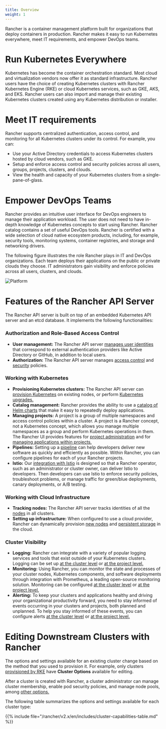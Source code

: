```yaml
---
title: Overview
weight: 1
---
```

Rancher is a container management platform built for organizations that deploy containers in production. Rancher makes it easy to run Kubernetes everywhere, meet IT requirements, and empower DevOps teams.

# Run Kubernetes Everywhere

Kubernetes has become the container orchestration standard. Most cloud and virtualization vendors now offer it as standard infrastructure. Rancher users have the choice of creating Kubernetes clusters with Rancher Kubernetes Engine (RKE) or cloud Kubernetes services, such as GKE, AKS, and EKS. Rancher users can also import and manage their existing Kubernetes clusters created using any Kubernetes distribution or installer.

# Meet IT requirements

Rancher supports centralized authentication, access control, and monitoring for all Kubernetes clusters under its control. For example, you can:

- Use your Active Directory credentials to access Kubernetes clusters hosted by cloud vendors, such as GKE.
- Setup and enforce access control and security policies across all users, groups, projects, clusters, and clouds.
- View the health and capacity of your Kubernetes clusters from a single-pane-of-glass.

# Empower DevOps Teams

Rancher provides an intuitive user interface for DevOps engineers to manage their application workload. The user does not need to have in-depth knowledge of Kubernetes concepts to start using Rancher. Rancher catalog contains a set of useful DevOps tools. Rancher is certified with a wide selection of cloud native ecosystem products, including, for example, security tools, monitoring systems, container registries, and storage and networking drivers.

The following figure illustrates the role Rancher plays in IT and DevOps organizations. Each team deploys their applications on the public or private clouds they choose. IT administrators gain visibility and enforce policies across all users, clusters, and clouds.

![Platform]({{<baseurl>}}/img/rancher/platform.png)

# Features of the Rancher API Server

The Rancher API server is built on top of an embedded Kubernetes API server and an etcd database. It implements the following functionalities:

### Authorization and Role-Based Access Control

-  **User management:** The Rancher API server [manages user identities]({{<baseurl>}}/rancher/v2.x/en/admin-settings/authentication/) that correspond to external authentication providers like Active Directory or GitHub, in addition to local users.
-	**Authorization:** The Rancher API server manages [access control]({{<baseurl>}}/rancher/v2.x/en/admin-settings/rbac/) and [security]({{<baseurl>}}/rancher/v2.x/en/admin-settings/pod-security-policies/) policies.

### Working with Kubernetes

- **Provisioning Kubernetes clusters:** The Rancher API server can [provision Kubernetes]({{<baseurl>}}/rancher/v2.x/en/cluster-provisioning/) on existing nodes, or perform [Kubernetes upgrades.]({{<baseurl>}}/rancher/v2.x/en/cluster-admin/upgrading-kubernetes)
- **Catalog management:** Rancher provides the ability to use a [catalog of Helm charts]({{<baseurl>}}/rancher/v2.x/en/catalog/) that make it easy to repeatedly deploy applications.
- **Managing projects:** A project is a group of multiple namespaces and access control policies within a cluster. A project is a Rancher concept, not a Kubernetes concept, which allows you manage multiple namespaces as a group and perform Kubernetes operations in them. The Rancher UI provides features for [project administration]({{<baseurl>}}/rancher/v2.x/en/project-admin/) and for [managing applications within projects.]({{<baseurl>}}/rancher/v2.x/en/k8s-in-rancher/)
- **Pipelines:** Setting up a [pipeline]({{<baseurl>}}/rancher/v2.x/en/project-admin/pipelines/) can help developers deliver new software as quickly and efficiently as possible. Within Rancher, you can configure pipelines for each of your Rancher projects.
- **Istio:** Our [integration with Istio]({{<baseurl>}}/rancher/v2.x/en/cluster-admin/tools/istio/) is designed so that a Rancher operator, such as an administrator or cluster owner, can deliver Istio to developers. Then developers can use Istio to enforce security policies, troubleshoot problems, or manage traffic for green/blue deployments, canary deployments, or A/B testing.

### Working with Cloud Infrastructure

-  **Tracking nodes:** The Rancher API server tracks identities of all the [nodes]({{<baseurl>}}/rancher/v2.x/en/cluster-admin/nodes/) in all clusters.
- **Setting up infrastructure:**  When configured to use a cloud provider, Rancher can dynamically provision [new nodes]({{<baseurl>}}/rancher/v2.x/en/cluster-provisioning/rke-clusters/node-pools/) and [persistent storage]({{<baseurl>}}/rancher/v2.x/en/cluster-admin/volumes-and-storage/) in the cloud.

### Cluster Visibility

- **Logging:** Rancher can integrate with a variety of popular logging services and tools that exist outside of your Kubernetes clusters. Logging can be set up [at the cluster level]({{<baseurl>}}/rancher/v2.x/en/cluster-admin/tools/logging/) or [at the project level.]({{<baseurl>}}/rancher/v2.x/en/project-admin/tools/logging/)
- **Monitoring:** Using Rancher, you can monitor the state and processes of your cluster nodes, Kubernetes components, and software deployments through integration with Prometheus, a leading open-source monitoring solution. Monitoring can be configured [at the cluster level]({{<baseurl>}}/rancher/v2.x/en/cluster-admin/tools/monitoring/) or [at the project level.]({{<baseurl>}}/rancher/v2.x/en/project-admin/tools/monitoring/)
- **Alerting:** To keep your clusters and applications healthy and driving your organizational productivity forward, you need to stay informed of events occurring in your clusters and projects, both planned and unplanned. To help you stay informed of these events, you can configure alerts [at the cluster level]({{<baseurl>}}/rancher/v2.x/en/cluster-admin/tools/alerts/) or [at the project level.]({{<baseurl>}}/rancher/v2.x/en/project-admin/tools/alerts/)

# Editing Downstream Clusters with Rancher

The options and settings available for an existing cluster change based on the method that you used to provision it. For example, only clusters [provisioned by RKE]({{<baseurl>}}/rancher/v2.x/en/cluster-provisioning/rke-clusters/) have **Cluster Options** available for editing.

After a cluster is created with Rancher, a cluster administrator can manage cluster membership, enable pod security policies, and manage node pools, among [other options.]({{<baseurl>}}/rancher/v2.x/en/cluster-admin/editing-clusters/)

The following table summarizes the options and settings available for each cluster type:

{{% include file="/rancher/v2.x/en/includes/cluster-capabilities-table.md" %}}
